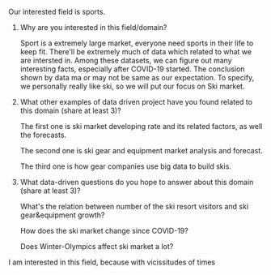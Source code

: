 Our interested field is sports.

1. Why are you interested in this field/domain?

	Sport is a extremely large market, everyone need sports in their life to keep fit. There'll be extremely much of data which related to what we are intersted in. Among these datasets, we can figure out many interesting facts, especially after COVID-19 started. The conclusion shown by data ma or may not be same as our expectation. To specify, we personally really like ski, so we will put our focus on Ski market.

2. What other examples of data driven project have you found related to this domain (share at least 3)?

	The first one is ski market developing rate and its related factors, as well the forecasts.  
	
	The second one is ski gear and equipment market analysis and forecast.  
	
	The third one is how gear companies use big data to build skis.  
	

3. What data-driven questions do you hope to answer about this domain (share at least 3)?

	What's the relation between number of the ski resort visitors and ski gear&equipment growth?  
	
	How does the ski market change since COVID-19?  
	
	Does Winter-Olympics affect ski market a lot?  

I am interested in this field, because with vicissitudes of times
